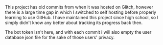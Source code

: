 This project has old commits from when it was hosted on Glitch, however there is a large time gap in which I switched to self hosting before properly learning to use GitHub. I have maintained this project since high school, so I simply didn't know any better about tracking its progress back then.

The bot token isn't here, and with each commit i will also empty the user database json file for the sake of those users' privacy.
